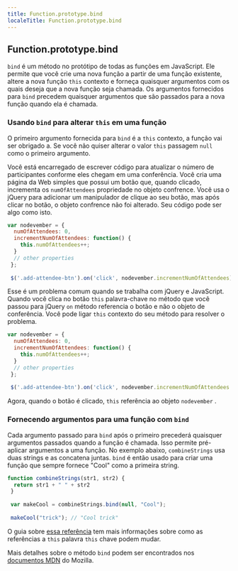 ```yaml
---
title: Function.prototype.bind
localeTitle: Function.prototype.bind
---
```

## Function.prototype.bind

`bind` é um método no protótipo de todas as funções em JavaScript. Ele permite que você crie uma nova função a partir de uma função existente, altere a nova função `this` contexto e forneça quaisquer argumentos com os quais deseja que a nova função seja chamada. Os argumentos fornecidos para `bind` precedem quaisquer argumentos que são passados ​​para a nova função quando ela é chamada.

### Usando `bind` para alterar `this` em uma função

O primeiro argumento fornecida para `bind` é a `this` contexto, a função vai ser obrigado a. Se você não quiser alterar o valor `this` passagem `null` como o primeiro argumento.

Você está encarregado de escrever código para atualizar o número de participantes conforme eles chegam em uma conferência. Você cria uma página da Web simples que possui um botão que, quando clicado, incrementa os `numOfAttendees` propriedade no objeto confrence. Você usa o jQuery para adicionar um manipulador de clique ao seu botão, mas após clicar no botão, o objeto confrence não foi alterado. Seu código pode ser algo como isto.

```javascript
var nodevember = { 
  numOfAttendees: 0, 
  incrementNumOfAttendees: function() { 
    this.numOfAttendees++; 
  } 
  // other properties 
 }; 
 
 $('.add-attendee-btn').on('click', nodevember.incrementNumOfAttendees); 
```

Esse é um problema comum quando se trabalha com jQuery e JavaScript. Quando você clica no botão `this` palavra-chave no método que você passou para jQuery `on` método referencia o botão e não o objeto de conferência. Você pode ligar `this` contexto do seu método para resolver o problema.

```javascript
var nodevember = { 
  numOfAttendees: 0, 
  incrementNumOfAttendees: function() { 
    this.numOfAttendees++; 
  } 
  // other properties 
 }; 
 
 $('.add-attendee-btn').on('click', nodevember.incrementNumOfAttendees.bind(nodevember)); 
```

Agora, quando o botão é clicado, `this` referência ao objeto `nodevember` .

### Fornecendo argumentos para uma função com `bind`

Cada argumento passado para `bind` após o primeiro precederá quaisquer argumentos passados ​​quando a função é chamada. Isso permite pré-aplicar argumentos a uma função. No exemplo abaixo, `combineStrings` usa duas strings e as concatena juntas. `bind` é então usado para criar uma função que sempre fornece "Cool" como a primeira string.

```javascript
function combineStrings(str1, str2) { 
  return str1 + " " + str2 
 } 
 
 var makeCool = combineStrings.bind(null, "Cool"); 
 
 makeCool("trick"); // "Cool trick" 
```

O guia sobre [essa referência](https://guide.freecodecamp.org/javascript/this-reference) tem mais informações sobre como as referências a `this` palavra `this` chave podem mudar.

Mais detalhes sobre o método `bind` podem ser encontrados nos [documentos MDN](https://developer.mozilla.org/en-US/docs/Web/JavaScript/Reference/Global_Objects/Function/bind) do Mozilla.
